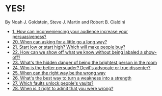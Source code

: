 YES!
====

By Noah J. Goldstein, Steve J. Martin and Robert B. Cialdini

* [1. How can inconveniencing your audience increase your persuasiveness?](1.md)
* [20. When can asking for a little go a long way?](20.md)
* [21. Start low or start high? Which will make people buy?](21.md)
* [22. How can we show off what we know without being labaled a show-off?](22.md)
* [23. What's the hidden danger of being the brightest person in the room](23.md)
* [24. Who is the better persuader? Devil's advocate or true dissenter?](24.md)
* [25. When can the right way be the wrong way](25.md)
* [26. What's the best way to turn a weakness into a strength](26.md)
* [27. Which faults unlock people's vaults?](27.md)
* [28. When is it right to admit that you were wrong?](28.md)
